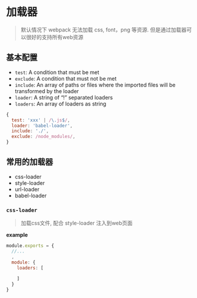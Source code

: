 # 加载器
> 默认情况下 webpack 无法加载 css, font，png 等资源. 但是通过加载器可以很好的支持所有web资源

## 基本配置
- `test`: A condition that must be met
- `exclude`: A condition that must not be met
- `include`: An array of paths or files where the imported files will be transformed by the loader
- `loader`: A string of “!” separated loaders
- `loaders`: An array of loaders as string

```javascript
{
  test: 'xxx' | /\.js$/,
  loader: 'babel-loader',
  include: './',
  exclude: /node_modules/,
}

```


## 常用的加载器
- css-loader
- style-loader
- url-loader
- babel-loader


### `css-loader`
> 加载css文件, 配合 style-loader 注入到web页面

**example**

```javascript
module.exports = {
  //...
  ,
  module: {
    loaders: [
      
    ]
  } 
}
```

